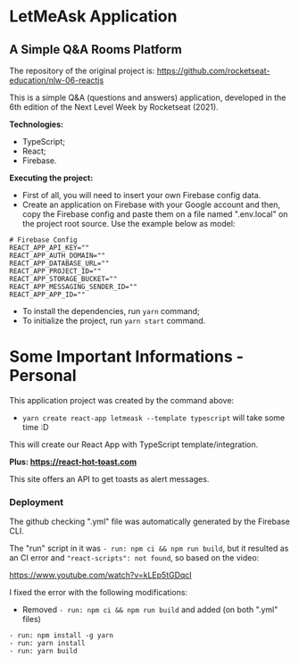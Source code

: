 # LetMeAsk Application
## A Simple Q&A Rooms Platform

The repository of the original project is: https://github.com/rocketseat-education/nlw-06-reactjs

This is a simple Q&A (questions and answers) application, developed in the 6th edition of the Next Level Week by Rocketseat (2021).

**Technologies:**
- TypeScript;
- React;
- Firebase.

**Executing the project:**
- First of all, you will need to insert your own Firebase config data.
- Create an application on Firebase with your Google account and then, copy the Firebase config and paste them on a file named ".env.local" on the project root source. Use the example below as model:
```
# Firebase Config
REACT_APP_API_KEY=""
REACT_APP_AUTH_DOMAIN=""
REACT_APP_DATABASE_URL=""
REACT_APP_PROJECT_ID=""
REACT_APP_STORAGE_BUCKET=""
REACT_APP_MESSAGING_SENDER_ID=""
REACT_APP_APP_ID=""
```

- To install the dependencies, run `yarn` command;
- To initialize the project, run `yarn start` command.

# Some Important Informations - Personal

This application project was created by the command above:
- `yarn create react-app letmeask --template typescript` will take some time :D

This will create our React App with TypeScript template/integration.

**Plus: https://react-hot-toast.com**

This site offers an API to get toasts as alert messages.

### Deployment
The github checking ".yml" file was automatically generated by the Firebase CLI.

The "run" script in it was `- run: npm ci && npm run build`, but it resulted as an CI error and `"react-scripts": not found`, so based on the video:

https://www.youtube.com/watch?v=kLEp5tGDqcI

I fixed the error with the following modifications:
- Removed `- run: npm ci && npm run build` and added (on both ".yml" files)
```
- run: npm install -g yarn
- run: yarn install
- run: yarn build
```